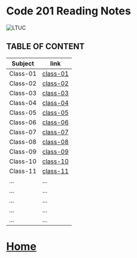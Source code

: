 # Code 201 Reading Notes
![LTUC](https://img.alwakeelnews.com/Content/Upload/small/8202013104316907594295.jpg)

## TABLE OF CONTENT 

**Subject** | **link**
------------ | -------------
Class-01 | [class-01](https://malakmomani.github.io/reading-notes/code201/class-01)
Class-02 | [class-02](https://malakmomani.github.io/reading-notes/code201/class-02)
Class-03 | [class-03](https://malakmomani.github.io/reading-notes/code201/class-03)
Class-04 | [class-04](https://malakmomani.github.io/reading-notes/code201/class-04)
Class-05 | [class-05](https://malakmomani.github.io/reading-notes/code201/class-05)
Class-06 | [class-06](https://malakmomani.github.io/reading-notes/code201/class-06)
Class-07 | [class-07](https://malakmomani.github.io/reading-notes/code201/class-07)
Class-08 | [class-08](https://malakmomani.github.io/reading-notes/code201/class-08)
Class-09 | [class-09](https://malakmomani.github.io/reading-notes/code201/class-09)
Class-10 | [class-10](https://malakmomani.github.io/reading-notes/code201/class-10)
Class-11 | [class-11](https://malakmomani.github.io/reading-notes/code201/class-11)
... | ...
... | ...
... | ...
... | ...
... | ...

# [Home](https://malakmomani.github.io/reading-notes/)

